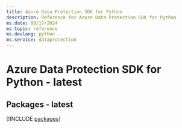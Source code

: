 ```yaml
---
title: Azure Data Protection SDK for Python
description: Reference for Azure Data Protection SDK for Python
ms.date: 09/17/2024
ms.topic: reference
ms.devlang: python
ms.service: dataprotection
---
```

# Azure Data Protection SDK for Python - latest
## Packages - latest
[!INCLUDE [packages](data-protection-index.md)]